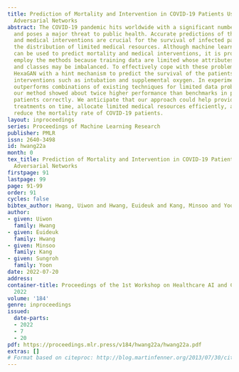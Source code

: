 ```yaml
---
title: Prediction of Mortality and Intervention in COVID-19 Patients Using Generative
  Adversarial Networks
abstract: The COVID-19 pandemic hits worldwide with a significant number of deaths
  and poses a major threat to public health. Accurate predictions of the risk of death
  and medical interventions are crucial for the survival of infected patients and
  the distribution of limited medical resources. Although machine learning classifiers
  can be used to predict mortality and medical interventions, it is problematic to
  employ the methods because training data are limited whose attributes may be missing
  and classes may be imbalanced. To effectively cope with these problems, we construct
  HexaGAN with a hint mechanism to predict the survival of the patients and medical
  interventions such as intubation and supplemental oxygen. In experiments, our method
  outperforms combinations of existing techniques for limited data problems. Notably,
  our method showed about twice higher performance than benchmarks in predicting deceased
  patients correctly. We anticipate that our approach could help provide appropriate
  treatments on time, allocate limited medical resources efficiently, and ultimately
  reduce the mortality rate of COVID-19 patients.
layout: inproceedings
series: Proceedings of Machine Learning Research
publisher: PMLR
issn: 2640-3498
id: hwang22a
month: 0
tex_title: Prediction of Mortality and Intervention in COVID-19 Patients Using Generative
  Adversarial Networks
firstpage: 91
lastpage: 99
page: 91-99
order: 91
cycles: false
bibtex_author: Hwang, Uiwon and Hwang, Euideuk and Kang, Minsoo and Yoon, Sungroh
author:
- given: Uiwon
  family: Hwang
- given: Euideuk
  family: Hwang
- given: Minsoo
  family: Kang
- given: Sungroh
  family: Yoon
date: 2022-07-20
address:
container-title: Proceedings of the 1st Workshop on Healthcare AI and COVID-19, ICML
  2022
volume: '184'
genre: inproceedings
issued:
  date-parts:
  - 2022
  - 7
  - 20
pdf: https://proceedings.mlr.press/v184/hwang22a/hwang22a.pdf
extras: []
# Format based on citeproc: http://blog.martinfenner.org/2013/07/30/citeproc-yaml-for-bibliographies/
---
```

